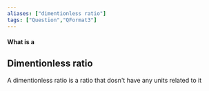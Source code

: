 ```yaml
---
aliases: ["dimentionless ratio"]
tags: ["Question","QFormat3"]
---
```


#### What is a
## Dimentionless ratio
A dimentionless ratio is a ratio that dosn't have any units related to it